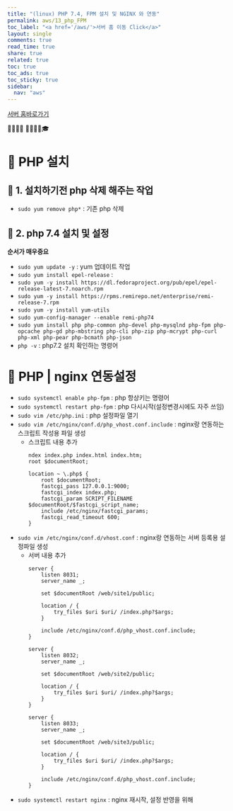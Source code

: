 ```yaml
---
title: "(linux) PHP 7.4, FPM 설치 및 NGINX 와 연동"
permalink: aws/13_php_FPM
toc_label: "<a href='/aws/'>서버 홈 이동 Click</a>"
layout: single
comments: true
read_time: true
share: true
related: true
toc: true
toc_ads: true
toc_sticky: true
sidebar:
  nav: "aws"
---
```

[서버 홈바로가기](../aws)

💼📝🔑⏰ 📙📓📘📒🎓

# 💼 PHP 설치
## 📝 1. 설치하기전 php 삭제 해주는 작업
- `sudo yum remove php*` : 기존 php 삭제

## 📝 2. php 7.4 설치 및 설정 
**순서가 매우중요**
- `sudo yum update -y` : yum 업데이트 작업
- `sudo yum install epel-release` : 
- `sudo yum -y install https://dl.fedoraproject.org/pub/epel/epel-release-latest-7.noarch.rpm`
- `sudo yum -y install https://rpms.remirepo.net/enterprise/remi-release-7.rpm`
- `sudo yum -y install yum-utils`
- `sudo yum-config-manager --enable remi-php74`
- `sudo yum install php php-common php-devel php-mysqlnd php-fpm php-opcache php-gd php-mbstring php-cli php-zip php-mcrypt php-curl php-xml php-pear php-bcmath php-json`
- `php -v` : php7.2 설치 확인하는 명령어


# 💼 PHP | nginx 연동설정
<!-- - `sudo systemctl php-fpm` : PHP - nginx 연동설정 명령어 -->
- `sudo systemctl enable php-fpm` : php 항상키는 명령어
- `sudo systemctl restart php-fpm` : php 다시시작(설정변경시에도 자주 쓰임)
- `sudo vim /etc/php.ini` : php 설정파일 열기
- `sudo vim /etc/nginx/conf.d/php_vhost.conf.include` : nginx랑 연동하는 스크립트 작성용 파일 생성
  + 스크립트 내용 추가
    ```
    ndex index.php index.html index.htm;
    root $documentRoot;

    location ~ \.php$ {
        root $documentRoot;
        fastcgi_pass 127.0.0.1:9000;
        fastcgi_index index.php;
        fastcgi_param SCRIPT_FILENAME $documentRoot/$fastcgi_script_name;
        include /etc/nginx/fastcgi_params;
        fastcgi_read_timeout 600;
    }
    ```
- `sudo vim /etc/nginx/conf.d/vhost.conf` : nginx랑 연동하는 서버 등록용 설정파일 생성
  + 서버 내용 추가
    ```
    server {
        listen 8031;
        server_name _;

        set $documentRoot /web/site1/public;

        location / {
            try_files $uri $uri/ /index.php?$args;
        }

        include /etc/nginx/conf.d/php_vhost.conf.include;
    }

    server {
        listen 8032;
        server_name _;

        set $documentRoot /web/site2/public;

        location / {
            try_files $uri $uri/ /index.php?$args;
        }
    }

    server {
        listen 8033;
        server_name _;

        set $documentRoot /web/site3/public;

        location / {
            try_files $uri $uri/ /index.php?$args;
        }

        include /etc/nginx/conf.d/php_vhost.conf.include;
    }

    ```
- `sudo systemctl restart nginx` : nginx 재시작, 설정 반영을 위해
